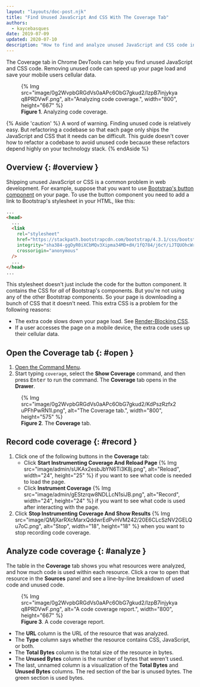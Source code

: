 ```yaml
---
layout: "layouts/doc-post.njk"
title: "Find Unused JavaScript And CSS With The Coverage Tab"
authors:
  - kaycebasques
date: 2019-07-09
updated: 2020-07-10
description: "How to find and analyze unused JavaScript and CSS code in Chrome DevTools."
---
```


The Coverage tab in Chrome DevTools can help you find unused JavaScript and
CSS code. Removing unused code can speed up your page load and save your
mobile users cellular data.

<figure>
  {% Img src="image/0g2WvpbGRGdVs0aAPc6ObG7gkud2/IzpB7injykyaq8PRDVwF.png", alt="Analyzing code coverage.", width="800", height="667" %}
  <figcaption>
    <b>Figure 1</b>. Analyzing code coverage.
  </figcaption>
</figure>

{% Aside 'caution' %}
A word of warning. Finding unused code is relatively easy. But refactoring a
codebase so that each page only ships the JavaScript and CSS that it needs
can be difficult. This guide doesn't cover how to refactor a codebase to
avoid unused code because these refactors depend highly on your technology
stack.
{% endAside %}

## Overview {: #overview }

Shipping unused JavaScript or CSS is a common problem in web development.
For example, suppose that you want to use [Bootstrap's button component][button]
on your page. To use the button component you need to add a link to
Bootstrap's stylesheet in your HTML, like this:

```html
...
<head>
  ...
  <link
    rel="stylesheet"
    href="https://stackpath.bootstrapcdn.com/bootstrap/4.3.1/css/bootstrap.min.css"
    integrity="sha384-ggOyR0iXCbMQv3Xipma34MD+dH/1fQ784/j6cY/iJTQUOhcWr7x9JvoRxT2MZw1T"
    crossorigin="anonymous"
  />
  ...
</head>
...
```

This stylesheet doesn't just include the code for the button component. It
contains the CSS for _all_ of Bootstrap's components. But you're not using
any of the other Bootstrap components. So your page is downloading a bunch of
CSS that it doesn't need. This extra CSS is a problem for the following
reasons:

- The extra code slows down your page load. See [Render-Blocking CSS][render].
- If a user accesses the page on a mobile device, the extra code uses up
  their cellular data.

## Open the Coverage tab {: #open }

1. [Open the Command Menu](/docs/devtools/command-menu/).
1. Start typing `coverage`, select the **Show Coverage** command, and then
   press <kbd>Enter</kbd> to run the command. The **Coverage** tab opens in
   the **Drawer**.

<figure>
  {% Img src="image/0g2WvpbGRGdVs0aAPc6ObG7gkud2/KdPszRzfx2uPFhPwRN1l.png", alt="The Coverage tab.", width="800", height="575" %}
  <figcaption>
    <b>Figure 2</b>. The <b>Coverage</b> tab.
  </figcaption>
</figure>

## Record code coverage {: #record }

1. Click one of the following buttons in the **Coverage** tab:
   - Click **Start Instrumenting Coverage And Reload Page**
     {% Img src="image/admin/sUKAx2esbJbYN6Ti3K8j.png", alt="Reload", width="24", height="25" %}
     if you want to see what code is needed to load the page.
   - Click **Instrument Coverage**
     {% Img src="image/admin/gEStzrqw8NDLLcN1siJB.png", alt="Record", width="24", height="24" %}
     if you want to see what code is used after interacting with the page.
1. Click **Stop Instrumenting Coverage And Show Results**
   {% Img src="image/QMjXarRXcMarxQddwrEdPvHVM242/20E6CLcSzNV2GELQu7oC.png", alt="Stop", width="18", height="18" %}
   when you want to stop recording code coverage.

## Analyze code coverage {: #analyze }

The table in the **Coverage** tab shows you what resources were analyzed,
and how much code is used within each resource. Click a row to open that
resource in the **Sources** panel and see a line-by-line breakdown of used
code and unused code.

<figure>
  {% Img src="image/0g2WvpbGRGdVs0aAPc6ObG7gkud2/IzpB7injykyaq8PRDVwF.png", alt="A code coverage report.", width="800", height="667" %}
  <figcaption>
    <b>Figure 3</b>. A code coverage report.
  </figcaption>
</figure>

- The **URL** column is the URL of the resource that was analyzed.
- The **Type** column says whether the resource contains CSS, JavaScript,
  or both.
- The **Total Bytes** column is the total size of the resource in bytes.
- The **Unused Bytes** column is the number of bytes that weren't used.
- The last, unnamed column is a visualization of the **Total Bytes** and
  **Unused Bytes** columns. The red section of the bar is unused bytes. The
  green section is used bytes.

[button]: https://getbootstrap.com/docs/4.3/components/buttons/
[render]: https://developers.google.com/web/fundamentals/performance/critical-rendering-path/render-blocking-css/
